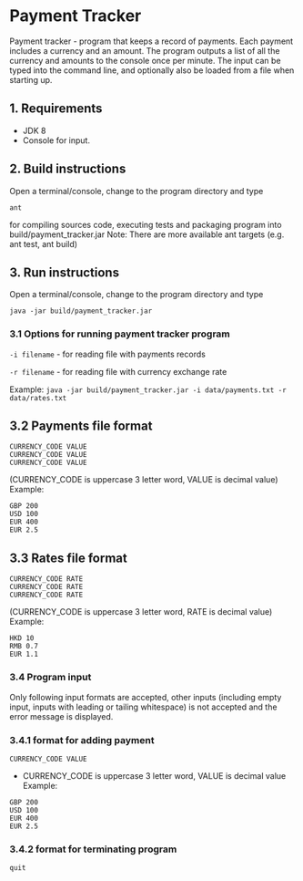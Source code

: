 # Payment Tracker
Payment tracker - program that keeps a record of payments. Each payment includes a currency and an amount. The program outputs a list of all the currency and amounts to the console once per minute. The input can be typed into the command line, and optionally also be loaded from a file when starting up.

## 1. Requirements
* JDK 8
* Console for input.

## 2. Build instructions
Open a terminal/console, change to the program directory and type

`ant`

for compiling sources code, executing tests and packaging program into build/payment_tracker.jar
Note: There are more available ant targets (e.g. ant test, ant build)

## 3. Run instructions
Open a terminal/console, change to the program directory and type

`java -jar build/payment_tracker.jar`

### 3.1 Options for running payment tracker program
`-i filename` - for reading file with payments records

`-r filename` - for reading file with currency exchange rate

Example:
`java -jar build/payment_tracker.jar -i data/payments.txt -r data/rates.txt`

## 3.2 Payments file format
```
CURRENCY_CODE VALUE
CURRENCY_CODE VALUE
CURRENCY_CODE VALUE
```

(CURRENCY_CODE is uppercase 3 letter word, VALUE is decimal value)
Example:
```
GBP 200
USD 100
EUR 400
EUR 2.5
```

## 3.3 Rates file format
```
CURRENCY_CODE RATE
CURRENCY_CODE RATE
CURRENCY_CODE RATE
```

(CURRENCY_CODE is uppercase 3 letter word, RATE is decimal value)
Example:
```
HKD 10
RMB 0.7
EUR 1.1
```

### 3.4 Program input
Only following input formats are accepted, other inputs (including empty input, inputs with leading or tailing whitespace) is not accepted and the error message is displayed.

### 3.4.1 format for adding payment
`CURRENCY_CODE VALUE`
- CURRENCY_CODE is uppercase 3 letter word, VALUE is decimal value
Example:
```
GBP 200
USD 100
EUR 400
EUR 2.5
```

### 3.4.2 format for terminating program
`quit`
